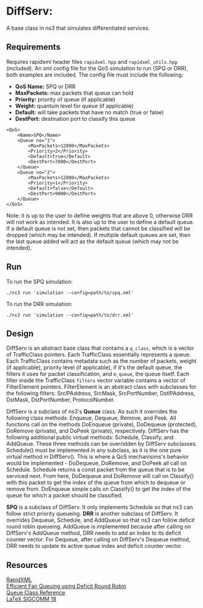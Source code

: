 # DiffServ:
A base class in ns3 that simulates differentiated services.

## Requirements
Requires rapidxml header files `rapidxml.hpp` and `rapidxml_utils.hpp` (included).
An xml config file for the QoS simulation to run (SPQ or DRR), both examples are included.
The config file must include the following:
- **QoS Name:** SPQ or DRR
- **MaxPackets:** max packets that queue can hold
- **Priority:** priority of queue (if applicable)
- **Weight:** quantum level for queue (if applicable)
- **Default:** will take packets that have no match (true or false)
- **DestPort:** destination port to classify this queue

```
<QoS>
    <Name>SPQ</Name>
    <Queue no="1">
        <MaxPackets>12000</MaxPackets>
        <Priority>2</Priority>
        <Default>true</Default>
        <DestPort>7000</DestPort>
    </Queue>
    <Queue no="2">
        <MaxPackets>12000</MaxPackets>
        <Priority>1</Priority>
        <Default>false</Default>
        <DestPort>9000</DestPort>
    </Queue>
</QoS>
```

Note: it is up to the user to define weights that are above 0, otherwise DRR will not work as intended. It is also up to the user to define a default queue. If a default queue is not set, then packets that cannot be classified will be dropped (which may be intended). If multiple default queues are set, then the last queue added will act as the default queue (which may not be intended).

## Run
To run the SPQ simulation:
```
./ns3 run 'simulation --config=path/to/spq.xml'
```
To run the DRR simulation:
```
./ns3 run 'simulation --config=path/to/drr.xml'
```

## Design
DiffServ is an abstract base class that contains a `q_class`, which is a vector of TrafficClass pointers. Each TrafficClass essentially represents a queue. Each TrafficClass contains metadata such as the number of packets, weight (if applicable), priority level (if applicable),  if it's the default queue, the filters it uses for packet classification, and `m_queue`, the queue itself. Each filter inside the TrafficClass `filters` vector variable contains a vector of FilterElement pointers. FilterElement is an abstract class with subclasses for the following filters: SrcIPAddress, SrcMask, SrcPortNumber, DstIPAddress, DstMask, DstPortNumber, ProtocolNumber.

DiffServ is a subclass of ns3's **Queue** class. As such it overrides the following class methods: Enqueue, Dequeue, Remove, and Peek. All functions call on the methods DoEnqueue (private), DoDequeue (protected), DoRemove (private), and DoPeek (private), respectively. DiffServ has the following additional public virtual methods: Schedule, Classify, and AddQueue. These three methods can be overridden by DiffServ subclasses. Schedule() must be implemented in any subclass, as it is the one pure virtual method in DiffServ(). This is where a QoS mechanisims's behavior would be implemented - DoDequeue, DoRemove, and DoPeek all call on Schedule. Schedule returns a const packet from the queue that is to be serviced next. From here, DoDequeue and DoRemove will call on Classify() with this packet to get the index of the queue from which to dequeue or remove from. DoEnqueue simple calls on Classify() to get the index of the queue for which a packet should be classified.

**SPQ** is a subclass of DiffServ. It only implements Schedule so that ns3 can follow strict priority queueing. **DRR** is another subclass of DiffServ. It overrides Dequeue, Schedule, and AddQueue so that ns3 can follow deficit round robin queueing. AddQueue is implemented because after calling on DiffServ's AddQueue method, DRR needs to add an index to its deficit counter vector. For Dequeue, after calling on DiffServ's Dequeue method, DRR needs to update its active queue index and deficit counter vector.

## Resources
[RapidXML](https://github.com/Fe-Bell/RapidXML)<br>
[Efficient Fair Queuing using Deficit Round Robin](http://cs621.cs.usfca.edu/v/resources/drr.pdf)<br>
[Queue Class Reference](https://www.nsnam.org/docs/release/3.19/doxygen/classns3_1_1_queue.html)<br>
[LaTeX SIGCOMM 18](https://github.com/scyue/latex-sigcomm18)
